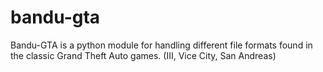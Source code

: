 # bandu-gta
Bandu-GTA is a python module for handling different file formats found in the classic Grand Theft Auto games. (III, Vice City, San Andreas)

